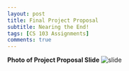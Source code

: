 ```yaml
---
layout: post
title: Final Project Proposal
subtitle: Nearing the End! 
tags: [CS 103 Assignments]
comments: true
---
```




**Photo of Project Proposal Slide**
![slide]()






